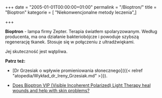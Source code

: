 +++
date = "2005-01-01T00:00:00+01:00"
permalink = "/Bioptron/"
title = "Bioptron"
kategorie = [ "Niekonwencjonalne metody leczenia",]

+++

**Bioptron** - lampa firmy Zepter. Terapia światłem spolaryzowanym. Według producenta, ma ona działanie bakteriobójcze i powoduje szybszą regenerację tkanek. Stosuje się w połączeniu z ultradźwiękami.

Jej skuteczność jest wątpliwa.

**Patrz też:**

-   [Dr Grzesiak o wpływie promieniowania słonecznego]({{< relref "atopedia/Wykład_dr_Ireny_Grzesiak.md" >}}).

<!-- -->

-   [Does Bioptron VIP (Visible Incoherent Polarized) Light Therapy heal wounds and help with skin problems?](http://skeptics.stackexchange.com/questions/5017/does-bioptron-vip-visible-incoherent-polarized-light-therapy-heal-wounds-and-h)
